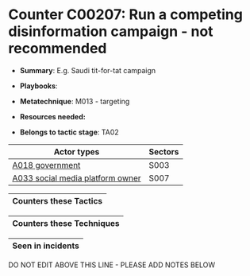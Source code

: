 # Counter C00207: Run a competing disinformation campaign - not recommended

* **Summary**: E.g. Saudi tit-for-tat campaign 

* **Playbooks**: 

* **Metatechnique**: M013 - targeting

* **Resources needed:** 

* **Belongs to tactic stage**: TA02


| Actor types | Sectors |
| ----------- | ------- |
| [A018 government ](../generated_pages/actortypes/A018.md) | S003 |
| [A033 social media platform owner](../generated_pages/actortypes/A033.md) | S007 |



| Counters these Tactics |
| ---------------------- |



| Counters these Techniques |
| ------------------------- |



| Seen in incidents |
| ----------------- |


DO NOT EDIT ABOVE THIS LINE - PLEASE ADD NOTES BELOW